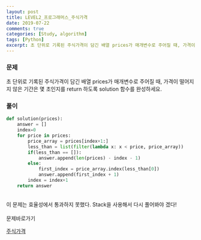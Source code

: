```yaml
---
layout: post
title: LEVEL2_프로그래머스_주식가격
date: 2019-07-22
comments: true
categories: [Study, algorithm]
tags: [Python]
excerpt: 초 단위로 기록된 주식가격이 담긴 배열 prices가 매개변수로 주어질 때, 가격이 떨어지지 않은 기간은 몇 초인지를 return 하도록 solution 함수를 완성하세요.
---
```


### 문제

초 단위로 기록된 주식가격이 담긴 배열 prices가 매개변수로 주어질 때, 가격이 떨어지지 않은 기간은 몇 초인지를 return 하도록 solution 함수를 완성하세요.

### 풀이

```python
def solution(prices):
    answer = []
    index=0
    for price in prices:
        price_array = prices[index+1:]
        less_than = list(filter(lambda x: x < price, price_array))
        if(less_than == []):
            answer.append(len(prices) - index - 1)
        else:
            first_index = price_array.index(less_than[0])
            answer.append(first_index + 1)
        index = index+1
    return answer
```

<br>
<div class='innerBox'>이 문제는 효율성에서 통과하지 못했다. Stack을 사용해서 다시 풀어봐야 겠다!</div>

<br>
<span class="reference">문제바로가기</span>

[주식가격](https://programmers.co.kr/learn/courses/30/lessons/42584)
